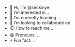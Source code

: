 - 👋 Hi, I’m @seckinye
- 👀 I’m interested in ...
- 🌱 I’m currently learning ...
- 💞️ I’m looking to collaborate on 
- 📫 How to reach me ..
- 😄 Pronouns: ...
- ⚡ Fun fact: ..

<!---
seckinye/seckinye is a ✨ special ✨ repository because its `README.md` (this file) appears on your GitHub profile.
You can click the Preview link to take a look at your changes.
--->
